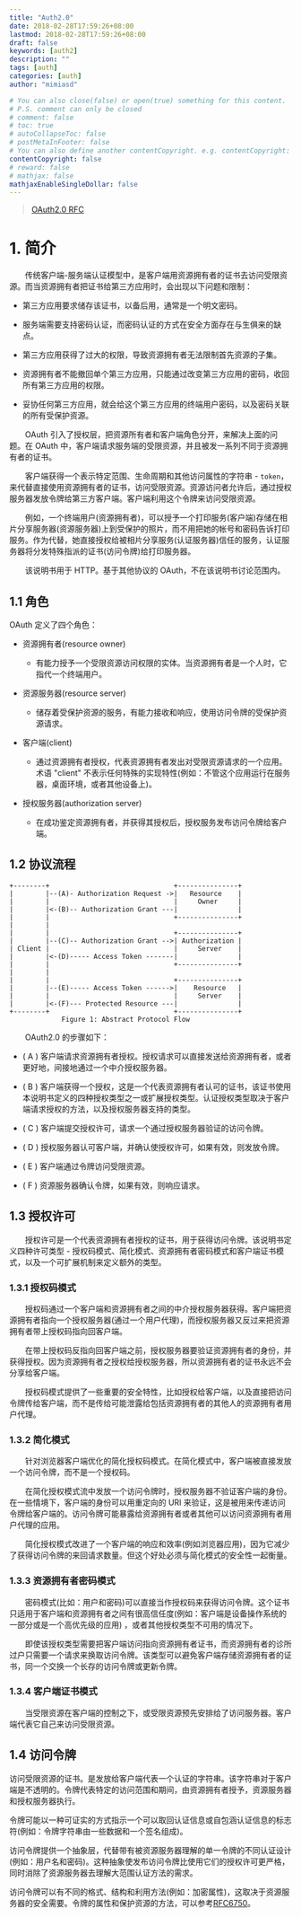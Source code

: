 ```yaml
---
title: "Auth2.0"
date: 2018-02-28T17:59:26+08:00
lastmod: 2018-02-28T17:59:26+08:00
draft: false
keywords: [auth2]
description: ""
tags: [auth]
categories: [auth]
author: "mimiasd"

# You can also close(false) or open(true) something for this content.
# P.S. comment can only be closed
# comment: false
# toc: true
# autoCollapseToc: false
# postMetaInFooter: false
# You can also define another contentCopyright. e.g. contentCopyright: "This is another copyright."
contentCopyright: false
# reward: false
# mathjax: false
mathjaxEnableSingleDollar: false
---
```


> [OAuth2.0 RFC](https://tools.ietf.org/html/rfc6749)

# 1. 简介

　　传统客户端-服务端认证模型中，是客户端用资源拥有者的证书去访问受限资源。而当资源拥有者把证书给第三方应用时，会出现以下问题和限制：

- 第三方应用要求储存该证书，以备后用，通常是一个明文密码。

- 服务端需要支持密码认证，而密码认证的方式在安全方面存在与生俱来的缺点。

- 第三方应用获得了过大的权限，导致资源拥有者无法限制首先资源的子集。

- 资源拥有者不能撤回单个第三方应用，只能通过改变第三方应用的密码，收回所有第三方应用的权限。

- 妥协任何第三方应用，就会给这个第三方应用的终端用户密码，以及密码关联的所有受保护资源。

　　OAuth 引入了授权层，把资源所有者和客户端角色分开，来解决上面的问题。在 OAuth 中，客户端请求服务端的受限资源，并且被发一系列不同于资源拥有者的证书。  

　　客户端获得一个表示特定范围、生命周期和其他访问属性的字符串 - `token`，来代替直接使用资源拥有者的证书，访问受限资源。资源访问者允许后，通过授权服务器发放令牌给第三方客户端。客户端利用这个令牌来访问受限资源。  

　　例如，一个终端用户(资源拥有者)，可以授予一个打印服务(客户端)存储在相片分享服务器(资源服务器)上到受保护的照片，而不用把她的帐号和密码告诉打印服务。作为代替，她直接授权给被相片分享服务(认证服务器)信任的服务，认证服务器将分发特殊指派的证书(访问令牌)给打印服务器。  

　　该说明书用于 HTTP。基于其他协议的 OAuth，不在该说明书讨论范围内。

## 1.1 角色

  OAuth 定义了四个角色：

- 资源拥有者(resource owner)
  - 有能力授予一个受限资源访问权限的实体。当资源拥有者是一个人时，它指代一个终端用户。

- 资源服务器(resource server)
  - 储存着受保护资源的服务，有能力接收和响应，使用访问令牌的受保护资源请求。

- 客户端(client)
  - 通过资源拥有者授权，代表资源拥有者发出对受限资源请求的一个应用。术语 "client" 不表示任何特殊的实现特性(例如：不管这个应用运行在服务器，桌面环境，或者其他设备上)。

- 授权服务器(authorization server)
  - 在成功鉴定资源拥有者，并获得其授权后，授权服务发布访问令牌给客户端。

## 1.2 协议流程

```
+--------+                               +---------------+
|        |--(A)- Authorization Request ->|   Resource    |
|        |                               |     Owner     |
|        |<-(B)-- Authorization Grant ---|               |
|        |                               +---------------+
|        |
|        |                               +---------------+
|        |--(C)-- Authorization Grant -->| Authorization |
| Client |                               |     Server    |
|        |<-(D)----- Access Token -------|               |
|        |                               +---------------+
|        |
|        |                               +---------------+
|        |--(E)----- Access Token ------>|    Resource   |
|        |                               |     Server    |
|        |<-(F)--- Protected Resource ---|               |
+--------+                               +---------------+
             Figure 1: Abstract Protocol Flow
```

　　OAuth2.0 的步骤如下：

- ( A ) 客户端请求资源拥有者授权。授权请求可以直接发送给资源拥有者，或者更好地，间接地通过一个中介授权服务器。

- ( B ) 客户端获得一个授权，这是一个代表资源拥有者认可的证书，该证书使用本说明书定义的四种授权类型之一或扩展授权类型。认证授权类型取决于客户端请求授权的方法，以及授权服务器支持的类型。

- ( C ) 客户端提交授权许可，请求一个通过授权服务器验证的访问令牌。

- ( D ) 授权服务器认可客户端，并确认使授权许可，如果有效，则发放令牌。

- ( E ) 客户端通过令牌访问受限资源。

- ( F ) 资源服务器确认令牌，如果有效，则响应请求。

## 1.3 授权许可

　　授权许可是一个代表资源拥有者授权的证书，用于获得访问令牌。该说明书定义四种许可类型 - 授权码模式、简化模式、资源拥有者密码模式和客户端证书模式，以及一个可扩展机制来定义额外的类型。

### 1.3.1 授权码模式

　　授权码通过一个客户端和资源拥有者之间的中介授权服务器获得。客户端把资源拥有者指向一个授权服务器(通过一个用户代理)，而授权服务器又反过来把资源拥有者带上授权码指向回客户端。

　　在带上授权码反指向回客户端之前，授权服务器要验证资源拥有者的身份，并获得授权。因为资源拥有者之授权给授权服务器，所以资源拥有者的证书永远不会分享给客户端。

　　授权码模式提供了一些重要的安全特性，比如授权给客户端，以及直接把访问令牌传给客户端，而不是传给可能泄露给包括资源拥有者的其他人的资源拥有者用户代理。

### 1.3.2 简化模式

　　针对浏览器客户端优化的简化授权码模式。在简化模式中，客户端被直接发放一个访问令牌，而不是一个授权码。

　　在简化授权模式流中发放一个访问令牌时，授权服务器不验证客户端的身份。在一些情境下，客户端的身份可以用重定向的 URI 来验证，这是被用来传递访问令牌给客户端的。访问令牌可能暴露给资源拥有者或者其他可以访问资源拥有者用户代理的应用。

　　简化授权模式改进了一个客户端的响应和效率(例如浏览器应用)，因为它减少了获得访问令牌的来回请求数量。但这个好处必须与简化模式的安全性一起衡量。

### 1.3.3 资源拥有者密码模式

　　密码模式(比如：用户和密码)可以直接当作授权码来获得访问令牌。这个证书只适用于客户端和资源拥有者之间有很高信任度(例如：客户端是设备操作系统的一部分或是一个高优先级的应用)
，或者其他授权类型不可用的情况下。

　　即使该授权类型需要把客户端访问指向资源拥有者证书，而资源拥有者的诊所过户只需要一个请求来换取访问令牌。该类型可以避免客户端存储资源拥有者的证书，同一个交换一个长存的访问令牌或更新令牌。

### 1.3.4 客户端证书模式

　　当受限资源在客户端的控制之下，或受限资源预先安排给了访问服务器。客户端代表它自己来访问受限资源。

## 1.4 访问令牌

 访问受限资源的证书。是发放给客户端代表一个认证的字符串。该字符串对于客户端是不透明的。令牌代表特定的访问范围和期间，由资源拥有者授予，资源服务器和授权服务器执行。
 
 令牌可能以一种可证实的方式指示一个可以取回认证信息或自包涵认证信息的标志符(例如：令牌字符串由一些数据和一个签名组成)。
 
 访问令牌提供一个抽象层，代替带有被资源服务器理解的单一令牌的不同认证设计(例如：用户名和密码)。这种抽象使发布访问令牌比使用它们的授权许可更严格，同时消除了资源服务器去理解大范围认证方法的需求。
 
 访问令牌可以有不同的格式、结构和利用方法(例如：加密属性)，这取决于资源服务器的安全需要。令牌的属性和保护资源的方法，可以参考[RFC6750](https://tools.ietf.org/html/rfc6750)。





















